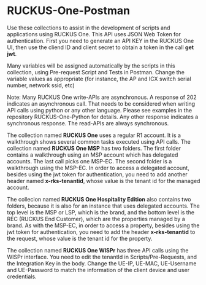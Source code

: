 # RUCKUS-One-Postman
Use these collections to assist in the development of scripts and applications using RUCKUS One. This API uses JSON Web Token for authentication.
First you need to generate an API KEY in the RUCKUS One UI, then use the cliend ID and client secret to obtain a token in the call **get jwt**.

Many variables will be assigned automatically by the scripts in this collection, using Pre-request Script and Tests in Postman. Change the variable values as appropriate (for instance, the AP and ICX switch serial number, network ssid, etc)

Note: Many RUCKUS One write-APIs are asynchronous. A response of 202 indicates an asynchronous 
call. That needs to be considered when writing API calls using python or any other language. 
Please see examples in the repository RUCKUS-One-Python for details.
Any other response indicates a synchronous response. The read-APIs are always synchronous.

The collection named **RUCKUS One** uses a regular R1 account. It is a walkthrough shows several common tasks executed using API calls.
The collection named **RUCKUS One MSP** has two folders. The first folder contains a walkthrough using an MSP account which has delegated accounts. The last call picks one MSP-EC.
The second folder is a walkthrough using the MSP-EC.
In order to access a delegated account, besides using the jwt token for authentication, you need to add another header named **x-rks-tenantid**, whose value is the tenant id for the managed account.

The collecion named **RUCKUS One Hospitality Edition** also contains two folders, because it is also for an instance that uses delegated accounts. The top level is the MSP or LSP, which is the brand, and the bottom level is the REC (RUCKUS End Customer), which are the properties managed by a brand. As with the MSP-EC, in order to access a property, besides using the jwt token for authentication, you need to add the header **x-rks-tenantid** to the request, whose value is the tenant id for the property.

The collection named **RUCKUS One WISPr** has three API calls using the WISPr interface. You need to edit the tenantId in Scripts/Pre-Requests, and the Integration Key in the body. Change the UE-IP, UE-MAC, UE-Username and UE-Password to match the information of the client device and user credentials.
